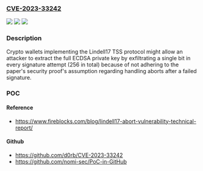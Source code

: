 ### [CVE-2023-33242](https://cve.mitre.org/cgi-bin/cvename.cgi?name=CVE-2023-33242)
![](https://img.shields.io/static/v1?label=Product&message=Wallet&color=blue)
![](https://img.shields.io/static/v1?label=Version&message=%3D%2017%20&color=brighgreen)
![](https://img.shields.io/static/v1?label=Vulnerability&message=Private%20Key%20Exfiltration&color=brighgreen)

### Description

Crypto wallets implementing the Lindell17 TSS protocol might allow an attacker to extract the full ECDSA private key by exfiltrating a single bit in every signature attempt (256 in total) because of not adhering to the paper's security proof's assumption regarding handling aborts after a failed signature.

### POC

#### Reference
- https://www.fireblocks.com/blog/lindell17-abort-vulnerability-technical-report/

#### Github
- https://github.com/d0rb/CVE-2023-33242
- https://github.com/nomi-sec/PoC-in-GitHub

